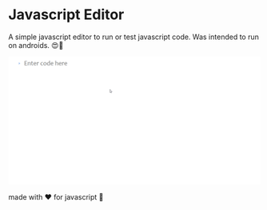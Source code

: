# Javascript Editor
A simple javascript editor to run or test javascript code.
Was intended to run on androids. 😍🥰


![demo photo](./repo_photos/demo.gif)


made with ❤ for javascript 🤗